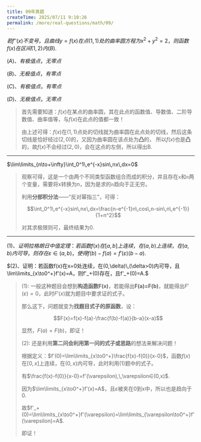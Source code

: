```yaml
---
title: 09年真题
createTime: 2025/07/11 9:10:26
permalink: /more/real-questions/math/09/
---
```


$若f''(x)不变号，且曲线y=f(x)在点(1,1)处的曲率圆方程为x^2+y^2=2，则函数f(x)在区间(1,2)内(B).$

$(A)、有极值点，无零点$

$(B)、无极值点，有零点$

$(C)、有极值点，有零点$

$(D)、无极值点，无零点$

> 首先需要知道：$f(x)$在某点的曲率圆，其在此点的函数值、导数值、二阶导数值、曲率值等，与$f(x)$在此点的值都一致！
> 
> 由上述可得：$f(x)$在$(1,1)$点处的切线就为曲率圆在此点处的切线，然后这条切线是恰好经过$(2,0)$的，又因为曲率圆在该点处为**凸**的，
> 所以$f(x)$也是**凸**的，故$f(x)$不会经过$(2,0)$，会在这点的左侧，所以得出B.

---

$\lim\limits_{n\to+\infty}\int_0^1\,e^{-x}sin\,nx\,dx=0$

> 观察可得，这是一个由两个不同类型函数组合而成的积分，并且存在`x`和`n`两个变量，需要将x转换为n，因为是求的`n`趋向于正无穷。
> 
> 利用**分部积分法**——“反对幂指三”，可得：
> 
> $$\int_0^1\,e^{-x}sin\,nx\,dx=\frac{n-e^{-1}n\,cos\,n-sin\,n\,e^{-1}}{1+n^2}$$
> 
> 对其求极限则可，最终结果为0.

---

$(1)、证明拉格朗日中值定理：若函数f(x)在[a,b]上连续，在(a,b)上连续，在(a,b)内可导，则存在\varepsilon∈(a,b)，使得f(b)-f(a)=f'(\varepsilon)(b-a).$

$(2)、证明：若函数f(x)在x=0处连续，在(0,\delta)\,(\delta>0)内可导，且\lim\limits_{x\to0^+}f'(x)=A，则f'_+(0)存在，且f'_+(0)=A.$

> $(1):$ 一般这种题目会想到**构造函数F(x)**，若能得出**F(a)=F(b)**，就能得出$F'(\varepsilon)=0$，此时$F'(x)$就为题目中要求证的式子。
> 
> 那么这下，问题就变为**找题目式子的原函数**，设：
> 
> $$F(x)=f(x)-f(a)-\frac{f(b)-f(a)}{b-a}(x-a)$$
> 
> 显然，$F(a)=F(b)$，即证！
> 
> $(2):$ 还是利用**第二问会利用第一问的式子或思路**的想法来解决问题！
>
> 根据定义：$f'(0)=\lim\limits_{x\to0^+}\frac{f(x)-f(0)}{x-0}$，函数$f(x)$在$[0,x]$上连续，在$(0,x)$内可导，此时利用(1)题中的式子。
> 
> 有$\frac{f(x)-f(0)}{x-0}=f'(\varepsilon),\,\varepsilon∈(0,x)$.
> 
> 因为$\lim\limits_{x\to0^+}f'(x)=A$，且$\varepsilon$被夹在0到x中，所以也是趋向于0.
> 
> 故$f'_+(0)=\lim\limits_{x\to0^+}f'(\varepsilon)=\lim\limits_{\varepsilon\to0^+}f'(\varepsilon)=A$.
> 
> 即证！